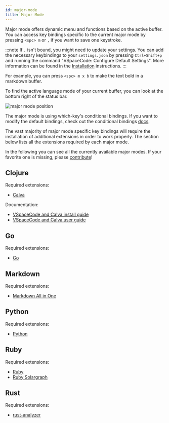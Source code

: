 ```yaml
---
id: major-mode
title: Major Mode
---
```


Major mode offers dynamic menu and functions based on the active buffer.
You can access key bindings specific to the current major mode by pressing `<spc> m` or `,` if you want to save one keystroke.

:::note
If `,` isn't bound, you might need to update your settings.
You can add the necessary keybindings to your `settings.json` by pressing `Ctrl+Shift+p` and running the command "VSpaceCode: Configure Default Settings".
More information can be found in the [Installation](./) instructions.
:::

For example, you can press `<spc> m x b` to make the text bold in a markdown buffer.

To find the active language mode of your current buffer, you can look at the bottom right of the status bar.

![major mode position](/img/docs/major_mode.png)

The major mode is using which-key's conditional bindings. If you want to modify the default bindings, check out the conditional bindings [docs](./whichkey/extra#conditional-bindings-experimental).

The vast majority of major mode specific key bindings will require the installation of additional extensions in order to work properly.
The section below lists all the extensions required by each major mode.

In the following you can see all the currently available major modes.
If your favorite one is missing, please [contribute](https://github.com/VSpaceCode/VSpaceCode/blob/master/CONTRIBUTING.md)!

## Clojure

Required extensions:

- [Calva](https://marketplace.visualstudio.com/items?itemName=betterthantomorrow.calva)

Documentation:

- [VSpaceCode and Calva install guide](http://practicalli.github.io/clojure/clojure-editors/editor-install-guides/vspacecode-calva.html#install-vs-code-extension)
- [VSpaceCode and Calva user guide](http://practicalli.github.io/clojure/clojure-editors/editor-user-guides/vspacecode-calva.html)

## Go

Required extensions:

- [Go](https://marketplace.visualstudio.com/items?itemName=golang.Go)

## Markdown

Required extensions:

- [Markdown All in One](https://marketplace.visualstudio.com/items?itemName=yzhang.markdown-all-in-one)

## Python

Required extensions:

- [Python](https://marketplace.visualstudio.com/items?itemName=ms-python.python)

## Ruby

Required extensions:

- [Ruby](https://marketplace.visualstudio.com/items?itemName=rebornix.Ruby)
- [Ruby Solargraph](https://marketplace.visualstudio.com/items?itemName=castwide.solargraph)

## Rust

Required extensions:

- [rust-analyzer](https://marketplace.visualstudio.com/items?itemName=matklad.rust-analyzer)
